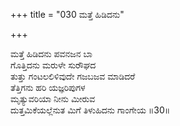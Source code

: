+++
title = "030 ಮತ್ತೆ ಹಿಡಿದನು"

+++
  
ಮತ್ತೆ ಹಿಡಿದನು ಪವನಜನ ಬಾ  
ಗೊತ್ತಿದನು ಮರುಳೇ ಸುರೌಘದ  
ತುತ್ತು ಗಂಟಲಲಿಳಿವುದೇ ಗಜಬಜವ ಮಾಡಿದರೆ  
ತೆತ್ತಿಗನು ಹರಿ ಯಜ್ಞರಿಪುಗಳ  
ಮೃತ್ಯುವರಿಯಾ ನೀನು ಮೀರುವ  
ದುತ್ತಮಿಕೆಯಲ್ಲೆನುತ ಮಿಗೆ ತಿಳುಹಿದನು ಗಾಂಗೇಯ    ॥30॥